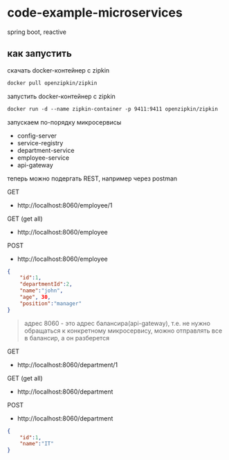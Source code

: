 # code-example-microservices
spring boot, reactive


## как запустить
скачать docker-контейнер с zipkin
```md
docker pull openzipkin/zipkin
```

запустить docker-контейнер с zipkin
```md
docker run -d --name zipkin-container -p 9411:9411 openzipkin/zipkin
```

запускаем по-порядку микросервисы
- config-server
- service-registry
- department-service
- employee-service
- api-gateway

теперь можно подергать REST, например через postman

GET
- http://localhost:8060/employee/1

GET (get all)
- http://localhost:8060/employee

POST
- http://localhost:8060/employee
```json
{
	"id":1,
	"departmentId":2,
	"name":"john",
	"age", 30,
	"position":"manager"
}
```
>адрес 8060 - это адрес балансира(api-gateway), т.е. не нужно обращаться к конкретному микросервису,
>можно отправлять все в балансир, а он разберется

GET
- http://localhost:8060/department/1

GET (get all)
- http://localhost:8060/department

POST
- http://localhost:8060/department
```json
{
	"id":1,
	"name":"IT"
}
```
